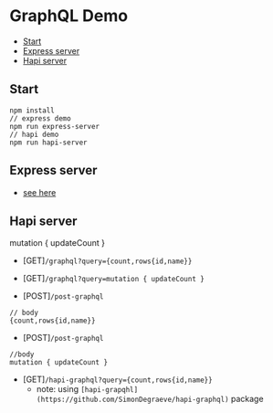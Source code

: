 # GraphQL Demo

* [Start](start)
* [Express server](express-server)
* [Hapi server](hapi-server)

## Start
```
npm install
// express demo
npm run express-server
// hapi demo
npm run hapi-server
```

## Express server
- [see here](http://taobaofed.org/blog/2015/11/26/graphql-basics-server-implementation/)

## Hapi server

mutation { updateCount }
- [GET]`/graphql?query={count,rows{id,name}}`
- [GET]`/graphql?query=mutation { updateCount }`

- [POST]`/post-graphql`
```
// body
{count,rows{id,name}}
```
- [POST]`/post-graphql`
```
//body
mutation { updateCount }
```

- [GET]`/hapi-graphql?query={count,rows{id,name}}`
	- note: using `[hapi-grapqhl](https://github.com/SimonDegraeve/hapi-graphql)` package